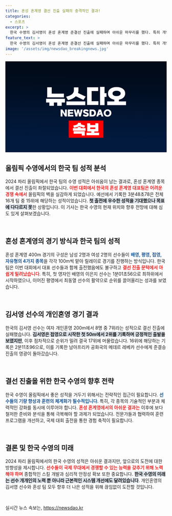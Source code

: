 ```yaml
---
title: 혼성 혼계영 결선 진출 실패의 충격적인 결과!
categories:
  - 스포츠
excerpt: >
  한국 수영의 김서영이 혼성 혼계영 준결선 진출에 실패하며 아쉬운 마무리를 했다. 특히 개인혼영에서 7위에 그치며 상위 진출권을 놓쳤다. 세계의 벽을 실감한 순간!
feature_text: >
  한국 수영의 김서영이 혼성 혼계영 준결선 진출에 실패하며 아쉬운 마무리를 했다. 특히 개인혼영에서 7위에 그치며 상위 진출권을 놓쳤다. 세계의 벽을 실감한 순간!
image: '/assets/img/newsdao_breakingnews.jpg'
---
```


<p><img src="/assets/img/newsdao_breakingnews.jpg" alt="cryptoinkorea 속보" /></p>

<h2 data-ke-size="size26">올림픽 수영에서의 한국 팀 성적 분석</h2>

<p data-ke-size="size16">2024 파리 올림픽에서 한국 팀의 수영 성적은 아쉬움이 남는 결과로, 혼성 혼계영 종목에서 결선 진출이 좌절되었습니다. <b><span style="color: #ee2323;">이번 대회에서 한국의 혼성 혼계영 대표팀은 어려운 경쟁 속에서</span></b> 올림픽의 벽을 실감하게 되었습니다. 예선에서 기록한 3분48초78은 전체 16개 팀 중 15위에 해당하는 성적이었습니다. <b><span style="background-color: #21538527;">첫 출전에 우수한 성적을 기대했으나 목표에 다다르지 못</span></b>한 상황입니다. 이 기사는 한국 수영의 현재 위치와 향후 전망에 대해 심도 있게 살펴보겠습니다.</p>

<p data-ke-size="size16">&nbsp;</p>

<h2 data-ke-size="size26">혼성 혼계영의 경기 방식과 한국 팀의 성적</h2>

<p data-ke-size="size16">혼성 혼계영 400m 경기의 구성은 남성 2명과 여성 2명의 선수들이 <b><span style="color: #1a5490;">배영, 평영, 접영, 자유형의 4가지 종목</span></b>을 각각 100m씩 맡아 릴레이로 경기를 진행하는 방식입니다. 한국 팀은 이번 대회에서 대표 선수들과 함께 출전했음에도 불구하고 <b><span style="color: #ee2323;">결선 진출 문턱에서 아쉽게 밀려났습니다</span></b>. 특히, 첫 영자인 배영의 이은지 선수는 1분01초56으로 최하위에서 시작하였으나, 이어진 평영에서 최동열 선수의 활약으로 순위를 끌어올리는 성과를 보였습니다.</p>

<p data-ke-size="size16">&nbsp;</p>

<h2 data-ke-size="size26">김서영 선수의 개인혼영 경기 결과</h2>

<p data-ke-size="size16">한국의 김서영 선수는 여자 개인혼영 200m에서 8명 중 7위라는 성적으로 결선 진출에 실패했습니다. <b><span style="background-color: #21538527;">김서영은 접영으로 시작한 첫 50m에서 2위를 기록하며 긍정적인 출발을 보였지만</span></b>, 이후 점차적으로 순위가 밀려 결국 17위에 머물렀습니다. 16위에 해당하는 기록은 2분11초96으로, 이를 기록한 남아프리카 공화국의 메데르 레베카 선수에게 준결승 진출의 영광이 돌아갔습니다.</p>

<p data-ke-size="size16">&nbsp;</p>

<h2 data-ke-size="size26">결선 진출을 위한 한국 수영의 향후 전략</h2>

<p data-ke-size="size16">한국 수영이 올림픽에서 좋은 성적을 거두기 위해서는 전략적인 접근이 필요합니다. <b><span style="color: #1a5490;">선수들의 기량 향상과 훈련의 체계화가 필수적입니다</span></b>. 특히, 각 종목의 기술적인 부분과 체력적인 강화를 동시에 이루어야 합니다. <b><span style="color: #ee2323;">혼성 혼계영에서의 아쉬운 결과는</span></b> 이후에 보다 철저한 준비와 분석을 통해 극복해야 할 과제가 되었습니다. 전문가들과 협력하여 훈련 프로그램을 개선하고, 국제 대회 출전을 통한 경험 축적이 필요합니다.</p>

<p data-ke-size="size16">&nbsp;</p>

<h2 data-ke-size="size26">결론 및 한국 수영의 미래</h2>

<p data-ke-size="size16">2024 파리 올림픽에서의 한국 수영의 성적은 아쉬운 결과지만, 앞으로의 도전에 대한 방향성을 제시합니다. <b><span style="color: #ee2323;">선수들이 국제 무대에서 경쟁할 수 있는 능력을 갖추기 위해 노력해야 하며</span></b> 종합적인 스킬 개발과 심리적 안정성 확보 또한 중요합니다. <b><span style="background-color: #21538527;">한국 수영의 미래는 선수 개개인의 노력 뿐 아니라 근본적인 시스템 개선에도 달려있습니다</span></b>. 개인혼영의 김서영 선수와 혼성 팀 모두 향후 더 나은 성적을 위해 끊임없이 도전할 것입니다.</p>

<p data-ke-size="size16">&nbsp;</p>
실시간 뉴스 속보는, <a href="https://newsdao.kr" rel="dofollow">https://newsdao.kr</a>


